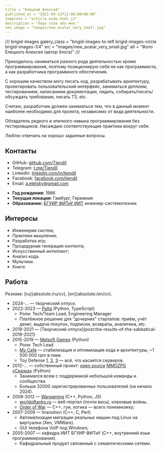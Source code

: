 ```yaml
---
title = "Елецкий Алексей"
published_at = "2021-09-13T12:00:00+00:00"
template = "article_wide.html.j2"
description = "Пара слов обо мне."
seo_image = "images/new_avatar_very_small.jpg"
---
```


<div class="brigid-article-columns" markdown="1">
<div class="brigid-article-column" markdown="1">

/// brigid-images
galery_class = "brigid-images-to-left brigid-images-circle brigid-images-1/4"
src = "images/new_avatar_very_small.jpg"
alt = "Фото Елецкого Алексея (автор блога)"
///

Приходилось заниматься разного рода деятельностью кроме программирования, поэтому позиционирую себя не как программиста, а как разработчика программного обеспечения.

С хорошим качеством могу писать код, разрабатывать архитектуру, проектировать пользовательский интерфейс, заниматься деплоем, тестированием, написанием документации, лидить, собирать/писать/обсуждать требования, писать ТЗ, etc.

Считаю, разработчик должен заниматься тем, что в данный момент наиболее необходимо для проекта, независимо от вида деятельности.

Обладатель редкого и эпичного навыка программирования без тестировщиков. Насаждаю соответствующие практики вокруг себя.

Люблю отвечать на хорошо заданные вопросы.

## Контакты

- GitHub: [github.com/Tiendil](https://github.com/Tiendil)
- Telegram: [t.me/Tiendil](https://t.me/Tiendil)
- LinkedIn: [linkedin.com/in/tiendil](https://linkedin.com/in/tiendil)
- Facebook: [facebook.com/tiendil](https://www.facebook.com/tiendil)
- Email: a.eletsky@gmail.com

</div>

<div class="brigid-article-column" markdown="1">

- **Год рождения:** 1986
- **Текущая локация:** Гамбург, Германия
- **Образование:** [БГУИР ФИТиУ ИИТ](http://www.bsuir.by/online/showpage.jsp?PageID=85166&resID=100229&lang=ru&menuItemID=102732) инженер-системотехник

## Интересы

- Инженерия систем;
- Практики мышления;
- Разработка игр;
- Процедурная генерация контента;
- Искусственный интеллект;
- Анализ кода.
- Мультики.
- Книги.

## Работа

Резюме: [ru]{absolute:/ru/cv}, [en]{absolute:/en/cv}.

- 2024-… — творческий отпуск.
- 2022-2023 — [Palta](https://palta.com/) (Python, TypeScript)
    - Роли: Tech/Team Lead, Engineering Manager
    - Платёжное решение для "дочерних" стартапов: приём, учёт денег, выдача покупок, подписки, возвраты, аналитика, etc.
- 2019-2021 — [Творческий отпуск]{post:the-results-of-the-sabbatical-2019-2021}
- 2015-2019 — [Melsoft Games](http://www.melesta-games.com/) (Python)
    - Роли: Tech Lead
    - [My Cafe](https://play.google.com/store/apps/details?id=com.melesta.coffeeshop) — стабилизация и оптимизация кода и архитектуры, ~1 500 000 rpm в пике.
    - Toy Defense [1](https://play.google.com/store/apps/details?id=com.melesta.toydefense&hl=en), [2](https://play.google.com/store/apps/details?id=com.melesta.toydefense2), [3](https://play.google.com/store/apps/details?id=com.melesta.toydefense3) — всё, что касается серверов.
- 2012-… — собственный проект: [open source](https://github.com/the-tale/the-tale) [MMOZPG «Сказка»](http://the-tale.org/) (Python)
    - Занимался всем с поддержикой небольшой команды и сообщества.
    - Больше 32000 зарегистрированных пользователей (на начало 2024).
- 2009-2012 — [Wargaming](https://eu.wargaming.net/en) (C++, Python, JS)
    - [worldoftanks.ru](http://worldoftanks.ru/) — веб-портал (почти весь), клановые войны.
    - [Order of War](http://ru.wikipedia.org/wiki/Order_of_War) — С++, гуи, логика — всего понемножку;
- 2007-2009 — Itransition (C++, C, Perl)
    - Автоматизации миграции реальных машин под Linux на виртуалки (Xen, VMWare).
    - GUI телефона VoIP под Windows;
- 2005-2007 — кафедра ИИТ БГУИР ФИТиУ (C++, внутренний язык программирования).
    - Кафедральный продукт связанный с семантическими сетями.

</div>

</div>
